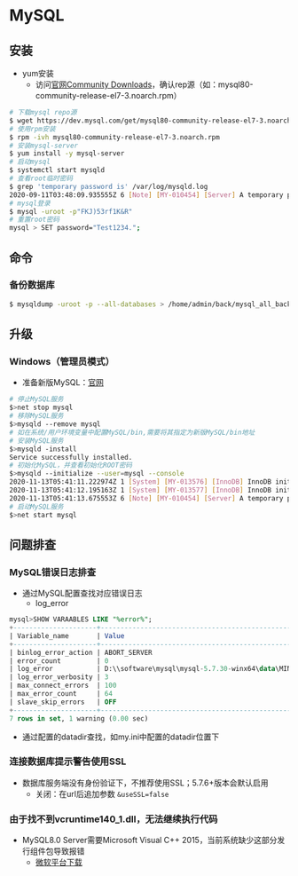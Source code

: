 # MySQL

<a name="wdzN6"></a>
## 安装
- yum安装
   - 访问[官网Community Downloads](https://dev.mysql.com/downloads/repo/yum/)，确认rep源（如：mysql80-community-release-el7-3.noarch.rpm）
```bash
# 下载mysql repo源
$ wget https://dev.mysql.com/get/mysql80-community-release-el7-3.noarch.rpm
# 使用rpm安装
$ rpm -ivh mysql80-community-release-el7-3.noarch.rpm
# 安装mysql-server
$ yum install -y mysql-server
# 启动mysql
$ systemctl start mysqld
# 查看root临时密码
$ grep 'temporary password is' /var/log/mysqld.log
2020-09-11T03:48:09.935555Z 6 [Note] [MY-010454] [Server] A temporary password is generated for root@localhost: FKJ)53rf1K&R
# mysql登录
$ mysql -uroot -p"FKJ)53rf1K&R"
# 重置root密码
mysql > SET password="Test1234.";
```


<a name="TZS6n"></a>
## 命令
<a name="vPpWf"></a>
### 备份数据库
```bash
$ mysqldump -uroot -p --all-databases > /home/admin/back/mysql_all_back_5.7.sql
```


<a name="1AEkR"></a>
## 升级
<a name="ULLMD"></a>
### Windows（管理员模式）

- 准备新版MySQL：[官网](https://downloads.mysql.com/archives/community/)
```bash
# 停止MySQL服务
$>net stop mysql
# 移除MySQL服务
$>mysqld --remove mysql
# 如在系统/用户环境变量中配置MySQL/bin,需要将其指定为新版MySQL/bin地址
# 安装MySQL服务
$>mysqld -install
Service successfully installed.
# 初始化MySQL，并查看初始化ROOT密码
$>mysqld --initialize --user=mysql --console
2020-11-13T05:41:11.222974Z 1 [System] [MY-013576] [InnoDB] InnoDB initialization has started.
2020-11-13T05:41:12.195163Z 1 [System] [MY-013577] [InnoDB] InnoDB initialization has ended.
2020-11-13T05:41:13.675553Z 6 [Note] [MY-010454] [Server] A temporary password is generated for root@localhost: 0o!6+f#)ruwE
# 启动MySQL服务
$>net start mysql
```


<a name="5xA6W"></a>
## 问题排查
<a name="AWJIu"></a>
### MySQL错误日志排查

- 通过MySQL配置查找对应错误日志
   - log_error
```sql
mysql>SHOW VARAABLES LIKE "%error%";
+---------------------+---------------------------------------------------------------------------+
| Variable_name       | Value                                                                     |
+---------------------+---------------------------------------------------------------------------+
| binlog_error_action | ABORT_SERVER                                                              |
| error_count         | 0                                                                         |
| log_error           | D:\\software\mysql\mysql-5.7.30-winx64\data\MININT-8FTMM5L.err |
| log_error_verbosity | 3                                                                         |
| max_connect_errors  | 100                                                                       |
| max_error_count     | 64                                                                        |
| slave_skip_errors   | OFF                                                                       |
+---------------------+---------------------------------------------------------------------------+
7 rows in set, 1 warning (0.00 sec)
```

- 通过配置的datadir查找，如my.ini中配置的datadir位置下
<a name="F9XdM"></a>
### 连接数据库提示警告使用SSL

- 数据库服务端没有身份验证下，不推荐使用SSL；5.7.6+版本会默认启用
   - 关闭：在url后追加参数 `&useSSL=false` 
<a name="DcvoR"></a>
### 由于找不到vcruntime140_1.dll，无法继续执行代码

- MySQL8.0 Server需要Microsoft Visual C++ 2015，当前系统缺少这部分发行组件包导致报错
   - [微软平台下载](https://support.microsoft.com/en-us/help/2977003/the-latest-supported-visual-c-downloads)
